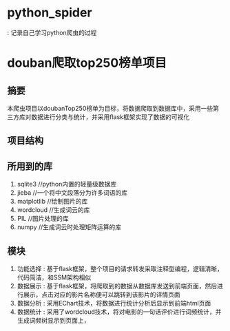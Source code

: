 # python_spider
: 记录自己学习python爬虫的过程
# douban爬取top250榜单项目
## 摘要
本爬虫项目以doubanTop250榜单为目标，将数据爬取到数据库中，采用一些第三方库对数据进行分类与统计，并采用flask框架实现了数据的可视化
## 项目结构

## 所用到的库
1. sqlite3  //python内置的轻量级数据库
2. jieba    //一个将中文段落分为许多词语的库
3. matplotlib //绘制图片的库
4. wordcloud  //生成词云的库
5. PIL        //图片处理的库
6. numpy      //生成词云时处理矩阵运算的库
## 模块
1. 功能选择
: 基于flask框架，整个项目的请求转发采取注释型编程，逻辑清晰，代码简洁，和SSM架构相似
2. 数据展示
: 基于flask框架，将爬取到的数据从数据库发送到前端页面，然后进行展示，点击对应的影片名称便可以跳转到该影片的详情页面
3. 数据分析
: 采用EChart技术，将数据进行统计分析后显示到前端html页面
4. 数据统计
: 采用了wordcloud技术，将对电影的一句话评价进行词频统计，并生成词频树显示到页面上，
